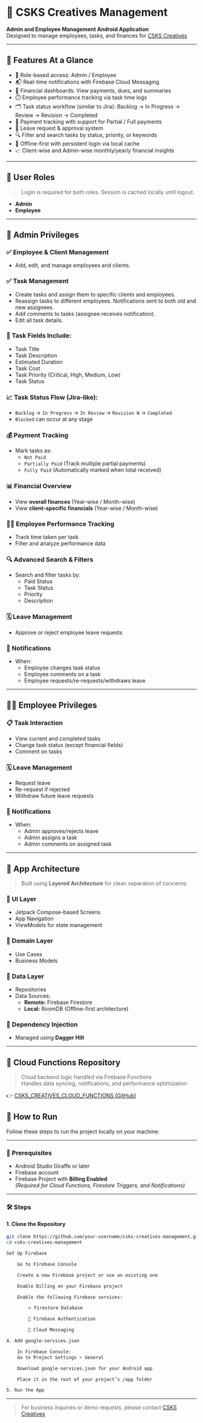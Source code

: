 # 📱 CSKS Creatives Management  
**Admin and Employee Management Android Application**  
Designed to manage employees, tasks, and finances for [CSKS Creatives](https://cskscreatives.com/)

---

## 📌 Features At a Glance

- 🔐 Role-based access: Admin / Employee
- 📬 Real-time notifications with Firebase Cloud Messaging
- 🧾 Financial dashboards: View payments, dues, and summaries
- ⏱️ Employee performance tracking via task time logs
- 🗂️ Task status workflow (similar to Jira): Backlog → In Progress → Review → Revision → Completed
- 🧮 Payment tracking with support for Partial / Full payments
- 📅 Leave request & approval system
- 🔍 Filter and search tasks by status, priority, or keywords
- 💾 Offline-first with persistent login via local cache
- 📈 Client-wise and Admin-wise monthly/yearly financial insights

---

## 👥 User Roles
> Login is required for both roles. Session is cached locally until logout.

- **Admin**
- **Employee**

---

## 🔐 Admin Privileges

### ✅ Employee & Client Management
- Add, edit, and manage employees and clients.

### ✅ Task Management
- Create tasks and assign them to specific clients and employees.
- Reassign tasks to different employees. Notifications sent to both old and new assignees.
- Add comments to tasks (assignee receives notification).
- Edit all task details.

### 🎯 Task Fields Include:
- Task Title  
- Task Description  
- Estimated Duration  
- Task Cost  
- Task Priority (Critical, High, Medium, Low)  
- Task Status

### 📈 Task Status Flow (Jira-like):
- `Backlog` → `In Progress` → `In Review` → `Revision N` → `Completed`
- `Blocked` can occur at any stage

### 💰 Payment Tracking
- Mark tasks as:
  - `Not Paid`
  - `Partially Paid` (Track multiple partial payments)
  - `Fully Paid` (Automatically marked when total received)

### 📊 Financial Overview
- View **overall finances** (Year-wise / Month-wise)
- View **client-specific financials** (Year-wise / Month-wise)

### 🧑‍💼 Employee Performance Tracking
- Track time taken per task
- Filter and analyze performance data

### 🔍 Advanced Search & Filters
- Search and filter tasks by:
  - Paid Status
  - Task Status
  - Priority
  - Description

### 🗓️ Leave Management
- Approve or reject employee leave requests

### 🔔 Notifications
- When:
  - Employee changes task status
  - Employee comments on a task
  - Employee requests/re-requests/withdraws leave

---

## 👨‍💼 Employee Privileges

### 📋 Task Interaction
- View current and completed tasks
- Change task status (except financial fields)
- Comment on tasks

### 🗓️ Leave Management
- Request leave
- Re-request if rejected
- Withdraw future leave requests

### 🔔 Notifications
- When:
  - Admin approves/rejects leave
  - Admin assigns a task
  - Admin comments on assigned task

---

## 🧠 App Architecture

> Built using **Layered Architecture** for clean separation of concerns:

### 🔹 UI Layer
- Jetpack Compose-based Screens
- App Navigation
- ViewModels for state management

### 🔹 Domain Layer
- Use Cases
- Business Models

### 🔹 Data Layer
- Repositories
- Data Sources:
  - **Remote:** Firebase Firestore  
  - **Local:** RoomDB (Offline-first architecture)

### 🧩 Dependency Injection
- Managed using **Dagger Hilt**

---

## 🔗 Cloud Functions Repository

> Cloud backend logic handled via Firebase Functions  
> Handles data syncing, notifications, and performance optimization

👉 [CSKS_CREATIVES_CLOUD_FUNCTIONS (GitHub)](https://github.com/TharunDharmaraj/CSKS_CREATIVES_CLOUD_FUNCTIONS)
## 🚀 How to Run

Follow these steps to run the project locally on your machine:

---

### 🔧 Prerequisites

- Android Studio Giraffe or later
- Firebase account
- Firebase Project with **Billing Enabled**  
  _(Required for Cloud Functions, Firestore Triggers, and Notifications)_

---

### 🛠️ Steps

#### 1. Clone the Repository
```bash
git clone https://github.com/your-username/csks-creatives-management.git
cd csks-creatives-management

Set Up Firebase

    Go to Firebase Console

    Create a new Firebase project or use an existing one

    Enable Billing on your Firebase project

    Enable the following Firebase services:

        🔥 Firestore Database

        🔐 Firebase Authentication

        📲 Cloud Messaging

4. Add google-services.json

    In Firebase Console:
    Go to Project Settings > General

    Download google-services.json for your Android app

    Place it in the root of your project’s /app folder

5. Run the App

```

---

> For business inquiries or demo requests, please contact [CSKS Creatives](https://cskscreatives.com/)
